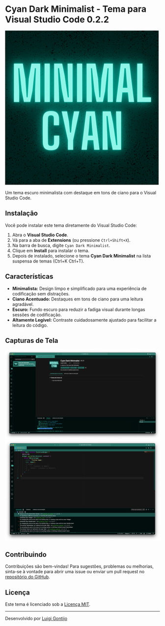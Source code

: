# Cyan Dark Minimalist - Tema para Visual Studio Code 0.2.2

![Cyan Dark Minimalist](https://github.com/gontijol/cyan-minimalist/blob/main/assets/icon.png)

Um tema escuro minimalista com destaque em tons de ciano para o Visual Studio Code.

## Instalação

Você pode instalar este tema diretamente do Visual Studio Code:

1. Abra o **Visual Studio Code**.
2. Vá para a aba de **Extensions** (ou pressione `Ctrl+Shift+X`).
3. Na barra de busca, digite `Cyan Dark Minimalist`.
4. Clique em **Install** para instalar o tema.
5. Depois de instalado, selecione o tema **Cyan Dark Minimalist** na lista suspensa de temas (Ctrl+K Ctrl+T).

## Características

- **Minimalista:** Design limpo e simplificado para uma experiência de codificação sem distrações.
- **Ciano Acentuado:** Destaques em tons de ciano para uma leitura agradável.
- **Escuro:** Fundo escuro para reduzir a fadiga visual durante longas sessões de codificação.
- **Altamente Legível:** Contraste cuidadosamente ajustado para facilitar a leitura do código.

## Capturas de Tela

![Screenshot 1](https://github.com/gontijol/cyan-minimalist/blob/main/assets/screenshot1.png)
![Screenshot 2](https://github.com/gontijol/cyan-minimalist/blob/main/assets/screenshot2.png)

## Contribuindo

Contribuições são bem-vindas! Para sugestões, problemas ou melhorias, sinta-se à vontade para abrir uma issue ou enviar um pull request no [repositório do GitHub](https://github.com/gontijol/cyan-minimalist).

## Licença

Este tema é licenciado sob a [Licença MIT](https://opensource.org/licenses/MIT).

---

Desenvolvido por [Luigi Gontijo](https://linkedin.com/in/luigigontijo)
